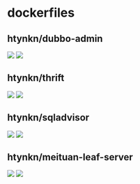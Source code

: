 # dockerfiles

## htynkn/dubbo-admin
[![](https://images.microbadger.com/badges/version/htynkn/dubbo-admin.svg)](https://microbadger.com/images/htynkn/dubbo-admin "Get your own version badge on microbadger.com")
[![](https://images.microbadger.com/badges/image/htynkn/dubbo-admin.svg)](https://microbadger.com/images/htynkn/dubbo-admin "Get your own image badge on microbadger.com")

## htynkn/thrift
[![](https://images.microbadger.com/badges/version/htynkn/thrift.svg)](https://microbadger.com/images/htynkn/thrift "Get your own version badge on microbadger.com")
[![](https://images.microbadger.com/badges/image/htynkn/thrift.svg)](https://microbadger.com/images/htynkn/thrift "Get your own image badge on microbadger.com")

## htynkn/sqladvisor
[![](https://images.microbadger.com/badges/version/htynkn/sqladvisor.svg)](https://microbadger.com/images/htynkn/sqladvisor "Get your own version badge on microbadger.com")
[![](https://images.microbadger.com/badges/image/htynkn/sqladvisor.svg)](https://microbadger.com/images/htynkn/sqladvisor "Get your own image badge on microbadger.com")


## htynkn/meituan-leaf-server
[![](https://images.microbadger.com/badges/version/htynkn/meituan-leaf-server.svg)](https://microbadger.com/images/htynkn/meituan-leaf-server "Get your own version badge on microbadger.com")
[![](https://images.microbadger.com/badges/image/htynkn/meituan-leaf-server.svg)](https://microbadger.com/images/htynkn/meituan-leaf-server "Get your own image badge on microbadger.com")

